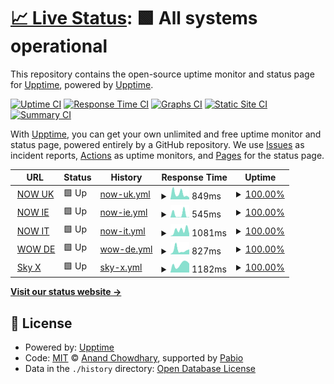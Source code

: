 # [📈 Live Status](https://upptime.github.io/upptime): <!--live status--> **🟩 All systems operational**

This repository contains the open-source uptime monitor and status page for [Upptime](https://upptime.js.org), powered by [Upptime](https://github.com/upptime/upptime).

[![Uptime CI](https://github.com/jonesyriffic/gsp-eu/workflows/Uptime%20CI/badge.svg)](https://github.com/jonesyriffic/gsp-eu/actions?query=workflow%3A%22Uptime+CI%22)
[![Response Time CI](https://github.com/jonesyriffic/gsp-eu/workflows/Response%20Time%20CI/badge.svg)](https://github.com/jonesyriffic/gsp-eu/actions?query=workflow%3A%22Response+Time+CI%22)
[![Graphs CI](https://github.com/jonesyriffic/gsp-eu/workflows/Graphs%20CI/badge.svg)](https://github.com/jonesyriffic/gsp-eu/actions?query=workflow%3A%22Graphs+CI%22)
[![Static Site CI](https://github.com/jonesyriffic/gsp-eu/workflows/Static%20Site%20CI/badge.svg)](https://github.com/jonesyriffic/gsp-eu/actions?query=workflow%3A%22Static+Site+CI%22)
[![Summary CI](https://github.com/jonesyriffic/gsp-eu/workflows/Summary%20CI/badge.svg)](https://github.com/jonesyriffic/gsp-eu/actions?query=workflow%3A%22Summary+CI%22)

With [Upptime](https://upptime.js.org), you can get your own unlimited and free uptime monitor and status page, powered entirely by a GitHub repository. We use [Issues](https://github.com/upptime/upptime/issues) as incident reports, [Actions](https://github.com/jonesyriffic/gsp-eu/actions) as uptime monitors, and [Pages](https://upptime.github.io/upptime) for the status page.

<!--start: status pages-->
<!-- This summary is generated by Upptime (https://github.com/upptime/upptime) -->
<!-- Do not edit this manually, your changes will be overwritten -->
<!-- prettier-ignore -->
| URL | Status | History | Response Time | Uptime |
| --- | ------ | ------- | ------------- | ------ |
| <img alt="" src="https://icons.duckduckgo.com/ip3/help.nowtv.com.ico" height="13"> [NOW UK](https://help.nowtv.com/) | 🟩 Up | [now-uk.yml](https://github.com/jonesyriffic/gsp-eu/commits/HEAD/history/now-uk.yml) | <details><summary><img alt="Response time graph" src="./graphs/now-uk/response-time-week.png" height="20"> 849ms</summary><br><a href="https://jonesyriffic.github.io/gsp-eu/history/now-uk"><img alt="Response time 858" src="https://img.shields.io/endpoint?url=https%3A%2F%2Fraw.githubusercontent.com%2Fjonesyriffic%2Fgsp-eu%2FHEAD%2Fapi%2Fnow-uk%2Fresponse-time.json"></a><br><a href="https://jonesyriffic.github.io/gsp-eu/history/now-uk"><img alt="24-hour response time 275" src="https://img.shields.io/endpoint?url=https%3A%2F%2Fraw.githubusercontent.com%2Fjonesyriffic%2Fgsp-eu%2FHEAD%2Fapi%2Fnow-uk%2Fresponse-time-day.json"></a><br><a href="https://jonesyriffic.github.io/gsp-eu/history/now-uk"><img alt="7-day response time 849" src="https://img.shields.io/endpoint?url=https%3A%2F%2Fraw.githubusercontent.com%2Fjonesyriffic%2Fgsp-eu%2FHEAD%2Fapi%2Fnow-uk%2Fresponse-time-week.json"></a><br><a href="https://jonesyriffic.github.io/gsp-eu/history/now-uk"><img alt="30-day response time 1044" src="https://img.shields.io/endpoint?url=https%3A%2F%2Fraw.githubusercontent.com%2Fjonesyriffic%2Fgsp-eu%2FHEAD%2Fapi%2Fnow-uk%2Fresponse-time-month.json"></a><br><a href="https://jonesyriffic.github.io/gsp-eu/history/now-uk"><img alt="1-year response time 858" src="https://img.shields.io/endpoint?url=https%3A%2F%2Fraw.githubusercontent.com%2Fjonesyriffic%2Fgsp-eu%2FHEAD%2Fapi%2Fnow-uk%2Fresponse-time-year.json"></a></details> | <details><summary><a href="https://jonesyriffic.github.io/gsp-eu/history/now-uk">100.00%</a></summary><a href="https://jonesyriffic.github.io/gsp-eu/history/now-uk"><img alt="All-time uptime 100.00%" src="https://img.shields.io/endpoint?url=https%3A%2F%2Fraw.githubusercontent.com%2Fjonesyriffic%2Fgsp-eu%2FHEAD%2Fapi%2Fnow-uk%2Fuptime.json"></a><br><a href="https://jonesyriffic.github.io/gsp-eu/history/now-uk"><img alt="24-hour uptime 100.00%" src="https://img.shields.io/endpoint?url=https%3A%2F%2Fraw.githubusercontent.com%2Fjonesyriffic%2Fgsp-eu%2FHEAD%2Fapi%2Fnow-uk%2Fuptime-day.json"></a><br><a href="https://jonesyriffic.github.io/gsp-eu/history/now-uk"><img alt="7-day uptime 100.00%" src="https://img.shields.io/endpoint?url=https%3A%2F%2Fraw.githubusercontent.com%2Fjonesyriffic%2Fgsp-eu%2FHEAD%2Fapi%2Fnow-uk%2Fuptime-week.json"></a><br><a href="https://jonesyriffic.github.io/gsp-eu/history/now-uk"><img alt="30-day uptime 100.00%" src="https://img.shields.io/endpoint?url=https%3A%2F%2Fraw.githubusercontent.com%2Fjonesyriffic%2Fgsp-eu%2FHEAD%2Fapi%2Fnow-uk%2Fuptime-month.json"></a><br><a href="https://jonesyriffic.github.io/gsp-eu/history/now-uk"><img alt="1-year uptime 100.00%" src="https://img.shields.io/endpoint?url=https%3A%2F%2Fraw.githubusercontent.com%2Fjonesyriffic%2Fgsp-eu%2FHEAD%2Fapi%2Fnow-uk%2Fuptime-year.json"></a></details>
| <img alt="" src="https://icons.duckduckgo.com/ip3/help.nowtv.com.ico" height="13"> [NOW IE](https://help.nowtv.com/ie/) | 🟩 Up | [now-ie.yml](https://github.com/jonesyriffic/gsp-eu/commits/HEAD/history/now-ie.yml) | <details><summary><img alt="Response time graph" src="./graphs/now-ie/response-time-week.png" height="20"> 545ms</summary><br><a href="https://jonesyriffic.github.io/gsp-eu/history/now-ie"><img alt="Response time 650" src="https://img.shields.io/endpoint?url=https%3A%2F%2Fraw.githubusercontent.com%2Fjonesyriffic%2Fgsp-eu%2FHEAD%2Fapi%2Fnow-ie%2Fresponse-time.json"></a><br><a href="https://jonesyriffic.github.io/gsp-eu/history/now-ie"><img alt="24-hour response time 62" src="https://img.shields.io/endpoint?url=https%3A%2F%2Fraw.githubusercontent.com%2Fjonesyriffic%2Fgsp-eu%2FHEAD%2Fapi%2Fnow-ie%2Fresponse-time-day.json"></a><br><a href="https://jonesyriffic.github.io/gsp-eu/history/now-ie"><img alt="7-day response time 545" src="https://img.shields.io/endpoint?url=https%3A%2F%2Fraw.githubusercontent.com%2Fjonesyriffic%2Fgsp-eu%2FHEAD%2Fapi%2Fnow-ie%2Fresponse-time-week.json"></a><br><a href="https://jonesyriffic.github.io/gsp-eu/history/now-ie"><img alt="30-day response time 241" src="https://img.shields.io/endpoint?url=https%3A%2F%2Fraw.githubusercontent.com%2Fjonesyriffic%2Fgsp-eu%2FHEAD%2Fapi%2Fnow-ie%2Fresponse-time-month.json"></a><br><a href="https://jonesyriffic.github.io/gsp-eu/history/now-ie"><img alt="1-year response time 650" src="https://img.shields.io/endpoint?url=https%3A%2F%2Fraw.githubusercontent.com%2Fjonesyriffic%2Fgsp-eu%2FHEAD%2Fapi%2Fnow-ie%2Fresponse-time-year.json"></a></details> | <details><summary><a href="https://jonesyriffic.github.io/gsp-eu/history/now-ie">100.00%</a></summary><a href="https://jonesyriffic.github.io/gsp-eu/history/now-ie"><img alt="All-time uptime 99.99%" src="https://img.shields.io/endpoint?url=https%3A%2F%2Fraw.githubusercontent.com%2Fjonesyriffic%2Fgsp-eu%2FHEAD%2Fapi%2Fnow-ie%2Fuptime.json"></a><br><a href="https://jonesyriffic.github.io/gsp-eu/history/now-ie"><img alt="24-hour uptime 100.00%" src="https://img.shields.io/endpoint?url=https%3A%2F%2Fraw.githubusercontent.com%2Fjonesyriffic%2Fgsp-eu%2FHEAD%2Fapi%2Fnow-ie%2Fuptime-day.json"></a><br><a href="https://jonesyriffic.github.io/gsp-eu/history/now-ie"><img alt="7-day uptime 100.00%" src="https://img.shields.io/endpoint?url=https%3A%2F%2Fraw.githubusercontent.com%2Fjonesyriffic%2Fgsp-eu%2FHEAD%2Fapi%2Fnow-ie%2Fuptime-week.json"></a><br><a href="https://jonesyriffic.github.io/gsp-eu/history/now-ie"><img alt="30-day uptime 100.00%" src="https://img.shields.io/endpoint?url=https%3A%2F%2Fraw.githubusercontent.com%2Fjonesyriffic%2Fgsp-eu%2FHEAD%2Fapi%2Fnow-ie%2Fuptime-month.json"></a><br><a href="https://jonesyriffic.github.io/gsp-eu/history/now-ie"><img alt="1-year uptime 99.99%" src="https://img.shields.io/endpoint?url=https%3A%2F%2Fraw.githubusercontent.com%2Fjonesyriffic%2Fgsp-eu%2FHEAD%2Fapi%2Fnow-ie%2Fuptime-year.json"></a></details>
| <img alt="" src="https://icons.duckduckgo.com/ip3/www.nowtv.it.ico" height="13"> [NOW IT](https://www.nowtv.it/assistenza/) | 🟩 Up | [now-it.yml](https://github.com/jonesyriffic/gsp-eu/commits/HEAD/history/now-it.yml) | <details><summary><img alt="Response time graph" src="./graphs/now-it/response-time-week.png" height="20"> 1081ms</summary><br><a href="https://jonesyriffic.github.io/gsp-eu/history/now-it"><img alt="Response time 1010" src="https://img.shields.io/endpoint?url=https%3A%2F%2Fraw.githubusercontent.com%2Fjonesyriffic%2Fgsp-eu%2FHEAD%2Fapi%2Fnow-it%2Fresponse-time.json"></a><br><a href="https://jonesyriffic.github.io/gsp-eu/history/now-it"><img alt="24-hour response time 478" src="https://img.shields.io/endpoint?url=https%3A%2F%2Fraw.githubusercontent.com%2Fjonesyriffic%2Fgsp-eu%2FHEAD%2Fapi%2Fnow-it%2Fresponse-time-day.json"></a><br><a href="https://jonesyriffic.github.io/gsp-eu/history/now-it"><img alt="7-day response time 1081" src="https://img.shields.io/endpoint?url=https%3A%2F%2Fraw.githubusercontent.com%2Fjonesyriffic%2Fgsp-eu%2FHEAD%2Fapi%2Fnow-it%2Fresponse-time-week.json"></a><br><a href="https://jonesyriffic.github.io/gsp-eu/history/now-it"><img alt="30-day response time 1239" src="https://img.shields.io/endpoint?url=https%3A%2F%2Fraw.githubusercontent.com%2Fjonesyriffic%2Fgsp-eu%2FHEAD%2Fapi%2Fnow-it%2Fresponse-time-month.json"></a><br><a href="https://jonesyriffic.github.io/gsp-eu/history/now-it"><img alt="1-year response time 1010" src="https://img.shields.io/endpoint?url=https%3A%2F%2Fraw.githubusercontent.com%2Fjonesyriffic%2Fgsp-eu%2FHEAD%2Fapi%2Fnow-it%2Fresponse-time-year.json"></a></details> | <details><summary><a href="https://jonesyriffic.github.io/gsp-eu/history/now-it">100.00%</a></summary><a href="https://jonesyriffic.github.io/gsp-eu/history/now-it"><img alt="All-time uptime 100.00%" src="https://img.shields.io/endpoint?url=https%3A%2F%2Fraw.githubusercontent.com%2Fjonesyriffic%2Fgsp-eu%2FHEAD%2Fapi%2Fnow-it%2Fuptime.json"></a><br><a href="https://jonesyriffic.github.io/gsp-eu/history/now-it"><img alt="24-hour uptime 100.00%" src="https://img.shields.io/endpoint?url=https%3A%2F%2Fraw.githubusercontent.com%2Fjonesyriffic%2Fgsp-eu%2FHEAD%2Fapi%2Fnow-it%2Fuptime-day.json"></a><br><a href="https://jonesyriffic.github.io/gsp-eu/history/now-it"><img alt="7-day uptime 100.00%" src="https://img.shields.io/endpoint?url=https%3A%2F%2Fraw.githubusercontent.com%2Fjonesyriffic%2Fgsp-eu%2FHEAD%2Fapi%2Fnow-it%2Fuptime-week.json"></a><br><a href="https://jonesyriffic.github.io/gsp-eu/history/now-it"><img alt="30-day uptime 100.00%" src="https://img.shields.io/endpoint?url=https%3A%2F%2Fraw.githubusercontent.com%2Fjonesyriffic%2Fgsp-eu%2FHEAD%2Fapi%2Fnow-it%2Fuptime-month.json"></a><br><a href="https://jonesyriffic.github.io/gsp-eu/history/now-it"><img alt="1-year uptime 100.00%" src="https://img.shields.io/endpoint?url=https%3A%2F%2Fraw.githubusercontent.com%2Fjonesyriffic%2Fgsp-eu%2FHEAD%2Fapi%2Fnow-it%2Fuptime-year.json"></a></details>
| <img alt="" src="https://icons.duckduckgo.com/ip3/www.wowtv.de.ico" height="13"> [WOW DE](https://www.wowtv.de/hilfe) | 🟩 Up | [wow-de.yml](https://github.com/jonesyriffic/gsp-eu/commits/HEAD/history/wow-de.yml) | <details><summary><img alt="Response time graph" src="./graphs/wow-de/response-time-week.png" height="20"> 827ms</summary><br><a href="https://jonesyriffic.github.io/gsp-eu/history/wow-de"><img alt="Response time 861" src="https://img.shields.io/endpoint?url=https%3A%2F%2Fraw.githubusercontent.com%2Fjonesyriffic%2Fgsp-eu%2FHEAD%2Fapi%2Fwow-de%2Fresponse-time.json"></a><br><a href="https://jonesyriffic.github.io/gsp-eu/history/wow-de"><img alt="24-hour response time 969" src="https://img.shields.io/endpoint?url=https%3A%2F%2Fraw.githubusercontent.com%2Fjonesyriffic%2Fgsp-eu%2FHEAD%2Fapi%2Fwow-de%2Fresponse-time-day.json"></a><br><a href="https://jonesyriffic.github.io/gsp-eu/history/wow-de"><img alt="7-day response time 827" src="https://img.shields.io/endpoint?url=https%3A%2F%2Fraw.githubusercontent.com%2Fjonesyriffic%2Fgsp-eu%2FHEAD%2Fapi%2Fwow-de%2Fresponse-time-week.json"></a><br><a href="https://jonesyriffic.github.io/gsp-eu/history/wow-de"><img alt="30-day response time 685" src="https://img.shields.io/endpoint?url=https%3A%2F%2Fraw.githubusercontent.com%2Fjonesyriffic%2Fgsp-eu%2FHEAD%2Fapi%2Fwow-de%2Fresponse-time-month.json"></a><br><a href="https://jonesyriffic.github.io/gsp-eu/history/wow-de"><img alt="1-year response time 861" src="https://img.shields.io/endpoint?url=https%3A%2F%2Fraw.githubusercontent.com%2Fjonesyriffic%2Fgsp-eu%2FHEAD%2Fapi%2Fwow-de%2Fresponse-time-year.json"></a></details> | <details><summary><a href="https://jonesyriffic.github.io/gsp-eu/history/wow-de">100.00%</a></summary><a href="https://jonesyriffic.github.io/gsp-eu/history/wow-de"><img alt="All-time uptime 100.00%" src="https://img.shields.io/endpoint?url=https%3A%2F%2Fraw.githubusercontent.com%2Fjonesyriffic%2Fgsp-eu%2FHEAD%2Fapi%2Fwow-de%2Fuptime.json"></a><br><a href="https://jonesyriffic.github.io/gsp-eu/history/wow-de"><img alt="24-hour uptime 100.00%" src="https://img.shields.io/endpoint?url=https%3A%2F%2Fraw.githubusercontent.com%2Fjonesyriffic%2Fgsp-eu%2FHEAD%2Fapi%2Fwow-de%2Fuptime-day.json"></a><br><a href="https://jonesyriffic.github.io/gsp-eu/history/wow-de"><img alt="7-day uptime 100.00%" src="https://img.shields.io/endpoint?url=https%3A%2F%2Fraw.githubusercontent.com%2Fjonesyriffic%2Fgsp-eu%2FHEAD%2Fapi%2Fwow-de%2Fuptime-week.json"></a><br><a href="https://jonesyriffic.github.io/gsp-eu/history/wow-de"><img alt="30-day uptime 100.00%" src="https://img.shields.io/endpoint?url=https%3A%2F%2Fraw.githubusercontent.com%2Fjonesyriffic%2Fgsp-eu%2FHEAD%2Fapi%2Fwow-de%2Fuptime-month.json"></a><br><a href="https://jonesyriffic.github.io/gsp-eu/history/wow-de"><img alt="1-year uptime 100.00%" src="https://img.shields.io/endpoint?url=https%3A%2F%2Fraw.githubusercontent.com%2Fjonesyriffic%2Fgsp-eu%2FHEAD%2Fapi%2Fwow-de%2Fuptime-year.json"></a></details>
| <img alt="" src="https://icons.duckduckgo.com/ip3/skyx.sky.at.ico" height="13"> [Sky X](https://skyx.sky.at/hilfe/) | 🟩 Up | [sky-x.yml](https://github.com/jonesyriffic/gsp-eu/commits/HEAD/history/sky-x.yml) | <details><summary><img alt="Response time graph" src="./graphs/sky-x/response-time-week.png" height="20"> 1182ms</summary><br><a href="https://jonesyriffic.github.io/gsp-eu/history/sky-x"><img alt="Response time 1002" src="https://img.shields.io/endpoint?url=https%3A%2F%2Fraw.githubusercontent.com%2Fjonesyriffic%2Fgsp-eu%2FHEAD%2Fapi%2Fsky-x%2Fresponse-time.json"></a><br><a href="https://jonesyriffic.github.io/gsp-eu/history/sky-x"><img alt="24-hour response time 1257" src="https://img.shields.io/endpoint?url=https%3A%2F%2Fraw.githubusercontent.com%2Fjonesyriffic%2Fgsp-eu%2FHEAD%2Fapi%2Fsky-x%2Fresponse-time-day.json"></a><br><a href="https://jonesyriffic.github.io/gsp-eu/history/sky-x"><img alt="7-day response time 1182" src="https://img.shields.io/endpoint?url=https%3A%2F%2Fraw.githubusercontent.com%2Fjonesyriffic%2Fgsp-eu%2FHEAD%2Fapi%2Fsky-x%2Fresponse-time-week.json"></a><br><a href="https://jonesyriffic.github.io/gsp-eu/history/sky-x"><img alt="30-day response time 940" src="https://img.shields.io/endpoint?url=https%3A%2F%2Fraw.githubusercontent.com%2Fjonesyriffic%2Fgsp-eu%2FHEAD%2Fapi%2Fsky-x%2Fresponse-time-month.json"></a><br><a href="https://jonesyriffic.github.io/gsp-eu/history/sky-x"><img alt="1-year response time 1002" src="https://img.shields.io/endpoint?url=https%3A%2F%2Fraw.githubusercontent.com%2Fjonesyriffic%2Fgsp-eu%2FHEAD%2Fapi%2Fsky-x%2Fresponse-time-year.json"></a></details> | <details><summary><a href="https://jonesyriffic.github.io/gsp-eu/history/sky-x">100.00%</a></summary><a href="https://jonesyriffic.github.io/gsp-eu/history/sky-x"><img alt="All-time uptime 100.00%" src="https://img.shields.io/endpoint?url=https%3A%2F%2Fraw.githubusercontent.com%2Fjonesyriffic%2Fgsp-eu%2FHEAD%2Fapi%2Fsky-x%2Fuptime.json"></a><br><a href="https://jonesyriffic.github.io/gsp-eu/history/sky-x"><img alt="24-hour uptime 100.00%" src="https://img.shields.io/endpoint?url=https%3A%2F%2Fraw.githubusercontent.com%2Fjonesyriffic%2Fgsp-eu%2FHEAD%2Fapi%2Fsky-x%2Fuptime-day.json"></a><br><a href="https://jonesyriffic.github.io/gsp-eu/history/sky-x"><img alt="7-day uptime 100.00%" src="https://img.shields.io/endpoint?url=https%3A%2F%2Fraw.githubusercontent.com%2Fjonesyriffic%2Fgsp-eu%2FHEAD%2Fapi%2Fsky-x%2Fuptime-week.json"></a><br><a href="https://jonesyriffic.github.io/gsp-eu/history/sky-x"><img alt="30-day uptime 100.00%" src="https://img.shields.io/endpoint?url=https%3A%2F%2Fraw.githubusercontent.com%2Fjonesyriffic%2Fgsp-eu%2FHEAD%2Fapi%2Fsky-x%2Fuptime-month.json"></a><br><a href="https://jonesyriffic.github.io/gsp-eu/history/sky-x"><img alt="1-year uptime 100.00%" src="https://img.shields.io/endpoint?url=https%3A%2F%2Fraw.githubusercontent.com%2Fjonesyriffic%2Fgsp-eu%2FHEAD%2Fapi%2Fsky-x%2Fuptime-year.json"></a></details>

<!--end: status pages-->

[**Visit our status website →**](https://upptime.github.io/upptime)

## 📄 License

- Powered by: [Upptime](https://github.com/upptime/upptime)
- Code: [MIT](./LICENSE) © [Anand Chowdhary](https://anandchowdhary.com), supported by [Pabio](https://pabio.com)
- Data in the `./history` directory: [Open Database License](https://opendatacommons.org/licenses/odbl/1-0/)
